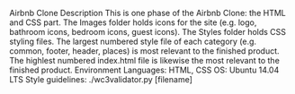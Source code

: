 Airbnb Clone
Description
This is one phase of the Airbnb Clone: the HTML and CSS part. The Images folder holds icons for the site (e.g. logo, bathroom icons, bedroom icons, guest icons). The Styles folder holds CSS styling files. The largest numbered style file of each category (e.g. common, footer, header, places) is most relevant to the finished product. The highlest numbered index.html file is likewise the most relevant to the finished product.
Environment
Languages: HTML, CSS
OS: Ubuntu 14.04 LTS
Style guidelines: ./wc3validator.py [filename]
